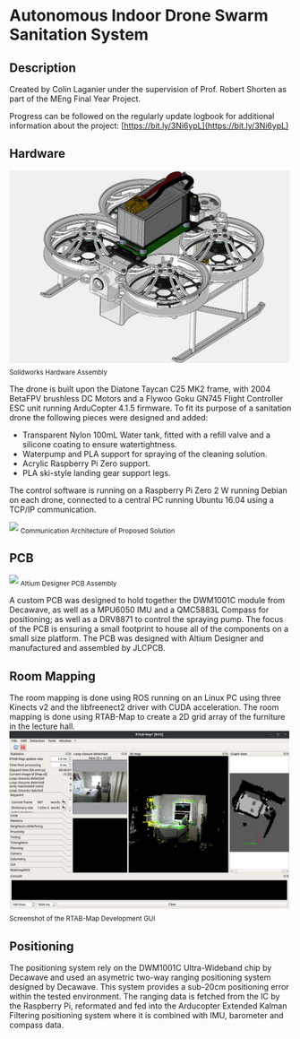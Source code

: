 # Autonomous Indoor Drone Swarm Sanitation System

## Description  

Created by Colin Laganier under the supervision of Prof. Robert Shorten as part of the MEng Final Year Project. 

Progress can be followed on the regularly update logbook for additional information about the project: [https://bit.ly/3Ni6ypL](https://bit.ly/3Ni6ypL)

## Hardware

<img src="./Hardware/solidwork_hardware.jpg" width="500">
<sub>Solidworks Hardware Assembly</sub>
<!-- &nbsp; -->
 
The drone is built upon the Diatone Taycan C25 MK2 frame, with 2004 BetaFPV brushless DC Motors and a Flywoo Goku GN745 Flight Controller ESC unit running ArduCopter 4.1.5 firmware. To fit its purpose of a sanitation drone the following pieces were designed and added:
* Transparent Nylon 100mL Water tank, fitted with a refill valve and a silicone coating to ensure watertightness.
* Waterpump and PLA support for spraying of the cleaning solution.
* Acrylic Raspberry Pi Zero support.
* PLA ski-style landing gear support legs.  

The control software is running on a Raspberry Pi Zero 2 W running Debian on each drone, connected to a central PC running Ubuntu 16.04 using a TCP/IP communication.  

<img src="./PCB/communication_diagram.jpg" width="500">
<sub>Communication Architecture of Proposed Solution</sub>

## PCB

<img src="./PCB/PCB_render.jpg" width="500">
<sub>Altium Designer PCB Assembly</sub>

A custom PCB was designed to hold together the DWM1001C module from Decawave, as well as a MPU6050 IMU and a QMC5883L Compass for positioning; as well as a DRV8871 to control the spraying pump. The focus of the PCB is ensuring a small footprint to house all of the components on a small size platform. The PCB was designed with Altium Designer and manufactured and assembled by JLCPCB.

## Room Mapping

The room mapping is done using ROS running on an Linux PC using three Kinects v2 and the libfreenect2 driver with CUDA acceleration. The room mapping is done using RTAB-Map to create a 2D grid array of the furniture in the lecture hall. 
<img src="./RoomMapping/mapping_screenshot.jpg" width="500">
<sub>Screenshot of the RTAB-Map Development GUI</sub>

## Positioning

The positioning system rely on the DWM1001C Ultra-Wideband chip by Decawave and used an asymetric two-way ranging positioning system designed by Decawave. This system provides a sub-20cm positioning error within the tested environment. The ranging data is fetched from the IC by the Raspberry Pi, reformated and fed into the Arducopter Extended Kalman Filtering positioning system where it is combined with IMU, barometer and compass data.


